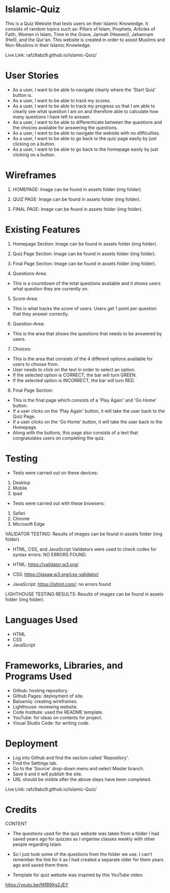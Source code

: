 # Islamic-Quiz

This is a Quiz Website that tests users on their Islamic Knowledge. It consists of random topics such as: Pillars of Islam,  Prophets, Articles of Faith, Women in Islam, Time in the Grave, Jannah (Heaven), Jahannam (Hell), and the Qur'an. This website is created in order to assist Muslims and Non-Muslims in their Islamic Knowledge. 

Live Link: rafz9abz9.github.io/Islamic-Quiz/

# User Stories
- As a user, I want to be able to navigate clearly where the 'Start Quiz' button is.
- As a user, I want to be able to track my scores.
- As a user, I want to be able to track my progress so that I am able to clearly see what question I am on and therefore able to calculate how many questions I have left to answer. 
- As a user, I want to be able to differenticate between the questions and the choices available for answering the questions. 
- As a user, I want to be able to navigate the website with no difficulties. 
- As a user, I want to be able to go back to the quiz page easily by just clicking on a button.
- As a user, I want to be able to go back to the homepage easily by just clicking on a button.


# Wireframes

1. HOMEPAGE: Image can be found in assets folder (img folder).

2. QUIZ PAGE: Image can be found in assets folder (img folder).

3. FINAL PAGE: Image can be found in assets folder (img folder).




# Existing Features

1. Homepage Section: Image can be found in assets folder (img folder).

2. Quiz Page Section: Image can be found in assets folder (img folder).

3. Final Page Section: Image can be found in assets folder (img folder).


4. Questions-Area:
- This is a countdown of the total questions available and it shows users what question they are currently on.

5. Score-Area:
- This is what tracks the score of users. Users get 1 point per question that they answer correctly. 

6. Question-Area:
- This is the area that shows the questions that needs to be answered by users.

7. Choices:
- This is the area that consists of the 4 different options available for users to choose from.
- User needs to click on the text in order to select an option. 
- If the selected option is CORRECT, the bar will turn GREEN.
- If the selected option is INCORRECT, the bar will turn RED.

8. Final Page Section:
- This is the final page which consists of a 'Play Again' and 'Go Home' button. 
- If a user clicks on the 'Play Again' button, it will take the user back to the Quiz Page.
- If a user clicks on the 'Go Home' button, it will take the user back to the Homepage. 
- Along with the buttons, this page also consists of a text that congratulates users on completing the quiz. 

# Testing

- Tests were carried out on these devices:

1. Desktop
2. Mobile
3. Ipad

- Tests were carried out with these browsers:

1. Safari
2. Chrome
3. Microsoft Edge

VALIDATOR TESTING: Results of images can be found in assets folder (img folder).

- HTML, CSS, and JavaScript Validators were used to check codes for syntax errors: NO ERRORS FOUND. 

- HTML: https://validator.w3.org/

- CSS: https://jigsaw.w3.org/css-validator/

- JavaScript: https://jshint.com/: no errors found

LIGHTHOUSE TESTING RESULTS: Results of images can be found in assets folder (img folder).


# Languages Used

- HTML
- CSS
- JavaScript

# Frameworks, Libraries, and Programs Used

- Github: hosting repository.
- Github Pages: deployment of site.
- Balsamiq: creating wireframes.
- Lighthouse: reviewing website.
- Code Institute: used the README template.
- YouTube: for ideas on contents for project. 
- Visual Studio Code: for writing code.

# Deployment

- Log into Github and find the section called 'Repository'.
- Find the Settings tab.
- Go to the 'Source' drop-down menu and select Master branch.
- Save it and it will publish the site.
- URL should be visible after the above steps have been completed.

Live Link: rafz9abz9.github.io/Islamic-Quiz/

# Credits

CONTENT

- The questions used for the quiz website was taken from a folder I had saved years ago for quizzes as I organise classes weekly with other people regarding Islam. 

- So I just took some of the questions from the folder we use. I can't remember the link for it as I had created a separate older for them years ago and saved them there. 

- Template for quiz website was inspired by this YouTube video: 

https://youtu.be/f4fB9Xg2JEY










